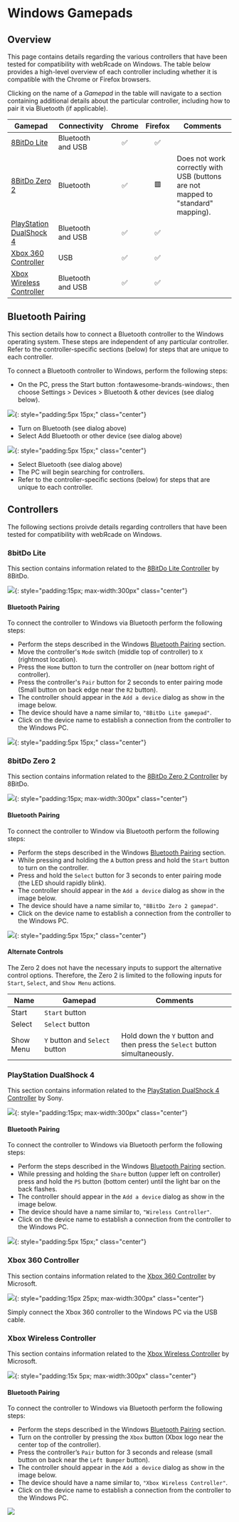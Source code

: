 # Windows Gamepads

## Overview

This page contains details regarding the various controllers that have been tested for compatibility with webЯcade on Windows. The table below provides a high-level overview of each controller including whether it is compatible with the Chrome or Firefox browsers.

Clicking on the name of a *Gamepad* in the table will navigate to a section containing additional details about the particular controller, including how to pair it via Bluetooth (if applicable).

| __Gamepad__ | __Connectivity__ | __Chrome__ | __Firefox__ | Comments |
| --- | --- | :----: | :----: | --- |
| [8BitDo Lite](#8bitdo-lite) | Bluetooth and USB |  :white_check_mark: | :white_check_mark: | |
| [8BitDo Zero 2](#8bitdo-zero-2) | Bluetooth |  :white_check_mark: | :red_square: | Does not work correctly with USB (buttons are not mapped to "standard" mapping). |
| [PlayStation DualShock 4](#playstation-dualshock-4) | Bluetooth and USB |  :white_check_mark: | :white_check_mark:  |   |
| [Xbox 360 Controller](#xbox-360-controller) | USB |:white_check_mark: | :white_check_mark: |  |
| [Xbox Wireless Controller](#xbox-wireless-controller) | Bluetooth and USB |:white_check_mark: | :white_check_mark:  |  |

## Bluetooth Pairing
 
This section details how to connect a Bluetooth controller to the Windows operating system. These steps are independent of any particular controller. Refer to the controller-specific sections (below) for steps that are unique to each controller. 

To connect a Bluetooth controller to Windows, perform the following steps:

* On the PC, press the Start button :fontawesome-brands-windows:, then choose Settings > Devices > Bluetooth & other devices (see dialog below).

![](../../assets/images/platforms/windows/bluetooth-dialog.png){: style="padding:5px 15px;" class="center"}

* Turn on Bluetooth (see dialog above)
* Select Add Bluetooth or other device (see dialog above)

![](../../assets/images/platforms/windows/adddevice-dialog.png){: style="padding:5px 15px;" class="center"}

* Select Bluetooth (see dialog above) 
* The PC will begin searching for controllers.
* Refer to the controller-specific sections (below) for steps that are unique to each controller.

## Controllers

The following sections proivde details regarding controllers that have been tested for compatibility with webЯcade on Windows. 

### 8bitDo Lite

This section contains information related to the [8BitDo Lite Controller](https://www.8bitdo.com/lite/) by 8BitDo.

![](../../assets/images/controllers/lite.png){: style="padding:15px; max-width:300px" class="center"}

#### Bluetooth Pairing

To connect the controller to Windows via Bluetooth perform the following steps:

* Perform the steps described in the Windows [Bluetooth Pairing](#bluetooth-pairing) section.
* Move the controller's `Mode` switch (middle top of controller) to `X` (rightmost location).
* Press the `Home` button to turn the controller on (near bottom right of controller).
* Press the controller's `Pair` button for 2 seconds to enter pairing mode (Small button on back edge near the `R2` button).
* The controller should appear in the `Add a device` dialog as show in the image below. 
* The device should have a name similar to, `"8BitDo Lite gamepad"`.
* Click on the device name to establish a connection from the controller to the Windows PC.

![](../../assets/images/platforms/windows/bluetooth-8bitdo-lite.png){: style="padding:5px 15px;" class="center"}

### 8bitDo Zero 2

This section contains information related to the [8BitDo Zero 2 Controller](https://www.8bitdo.com/zero2/) by 8BitDo.

![](../../assets/images/controllers/zero2.png){: style="padding:15px; max-width:300px" class="center"}

#### Bluetooth Pairing

To connect the controller to Window via Bluetooth perform the following steps:

* Perform the steps described in the Windows [Bluetooth Pairing](#bluetooth-pairing) section.
* While pressing and holding the `A` button press and hold the `Start` button to turn on the controller.
* Press and hold the `Select` button for 3 seconds to enter pairing mode (the LED should rapidly blink).
* The controller should appear in the `Add a device` dialog as show in the image below. 
* The device should have a name similar to, `"8BitDo Zero 2 gamepad"`.
* Click on the device name to establish a connection from the controller to the Windows PC.

![](../../assets/images/platforms/windows/bluetooth-8bitdo-zero2.png){: style="padding:5px 15px;" class="center"}

#### Alternate Controls

The Zero 2 does not have the necessary inputs to support the alternative control options. Therefore, the Zero 2 is limited to the following inputs for `Start`, `Select`, and `Show Menu` actions. 

| __Name__ | <div style="min-width:140px">__Gamepad__</div> | __Comments__ |
| --- | --- | --- |
| Start                        | `Start` button | |
| Select                       | `Select` button |  | |
| Show Menu        | `Y` button and `Select` button | Hold down the `Y` button and then press the `Select` button simultaneously. |

### PlayStation DualShock 4

This section contains information related to the [PlayStation DualShock 4 Controller](https://en.wikipedia.org/wiki/DualShock#DualShock_4) by Sony.

![](../../assets/images/controllers/dualshock4.png){: style="padding:15px; max-width:300px" class="center"}

#### Bluetooth Pairing

To connect the controller to Windows via Bluetooth perform the following steps:

* Perform the steps described in the Windows [Bluetooth Pairing](#bluetooth-pairing) section.
* While pressing and holding the `Share` button (upper left on controller) press and hold the `PS` button (bottom center) until the light bar on the back flashes.
* The controller should appear in the `Add a device` dialog as show in the image below. 
* The device should have a name similar to, `"Wireless Controller"`.
* Click on the device name to establish a connection from the controller to the Windows PC.

![](../../assets/images/platforms/windows/bluetooth-dualshock4.png){: style="padding:5px 15px;" class="center"}

### Xbox 360 Controller

This section contains information related to the [Xbox 360 Controller](https://en.wikipedia.org/wiki/Xbox_360_controller) by Microsoft.

![](../../assets/images/controllers/360controller.png){: style="padding:15px 25px; max-width:300px" class="center"}

Simply connect the Xbox 360 controller to the Windows PC via the USB cable. 

### Xbox Wireless Controller

This section contains information related to the [Xbox Wireless Controller](https://en.wikipedia.org/wiki/Xbox_Wireless_Controller) by Microsoft.

![](../../assets/images/controllers/xboxone.png){: style="padding:15x 5px; max-width:300px" class="center"}

#### Bluetooth Pairing

To connect the controller to Windows via Bluetooth perform the following steps:

* Perform the steps described in the Windows [Bluetooth Pairing](#bluetooth-pairing) section.
* Turn on the controller by pressing the `Xbox` button (Xbox logo near the center top of the controller).
* Press the controller’s `Pair` button for 3 seconds and release (small button on back near the `Left Bumper` button).
* The controller should appear in the `Add a device` dialog as show in the image below. 
* The device should have a name similar to, `"Xbox Wireless Controller"`.
* Click on the device name to establish a connection from the controller to the Windows PC.

![](../../assets/images/platforms/windows/bluetooth-xbox.png)

